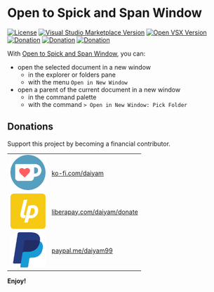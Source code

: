 Open to Spick and Span Window
=============================

[![License](https://img.shields.io/badge/license-MIT-blue.svg)](./LICENSE)
[![Visual Studio Marketplace Version](https://img.shields.io/visual-studio-marketplace/v/zokugun.open-to-spick-and-span-window?label=VS%20Marketplace)](https://marketplace.visualstudio.com/items?itemName=zokugun.open-to-spick-and-span-window)
[![Open VSX Version](https://img.shields.io/open-vsx/v/zokugun/open-to-spick-and-span-window?label=Open%20VSX)](https://open-vsx.org/extension/zokugun/open-to-spick-and-span-window)
[![Donation](https://img.shields.io/badge/donate-ko--fi-green)](https://ko-fi.com/daiyam)
[![Donation](https://img.shields.io/badge/donate-liberapay-green)](https://liberapay.com/daiyam/donate)
[![Donation](https://img.shields.io/badge/donate-paypal-green)](https://paypal.me/daiyam99)

With [Open to Spick and Span Window](https://github.com/zokugun/vscode-open-to-spick-and-span-window), you can:
- open the selected document in a new window
    - in the explorer or folders pane
    - with the menu `Open in New Window`
- open a parent of the current document in a new window
    - in the command palette
    - with the command `> Open in New Window: Pick Folder`

Donations
---------

Support this project by becoming a financial contributor.

<table>
    <tr>
        <td><img src="https://raw.githubusercontent.com/daiyam/assets/master/icons/256/funding_kofi.png" alt="Ko-fi" width="80px" height="80px"></td>
        <td><a href="https://ko-fi.com/daiyam" target="_blank">ko-fi.com/daiyam</a></td>
    </tr>
    <tr>
        <td><img src="https://raw.githubusercontent.com/daiyam/assets/master/icons/256/funding_liberapay.png" alt="Liberapay" width="80px" height="80px"></td>
        <td><a href="https://liberapay.com/daiyam/donate" target="_blank">liberapay.com/daiyam/donate</a></td>
    </tr>
    <tr>
        <td><img src="https://raw.githubusercontent.com/daiyam/assets/master/icons/256/funding_paypal.png" alt="PayPal" width="80px" height="80px"></td>
        <td><a href="https://paypal.me/daiyam99" target="_blank">paypal.me/daiyam99</a></td>
    </tr>
</table>

**Enjoy!**
